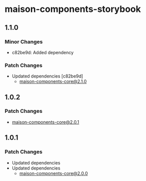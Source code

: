# maison-components-storybook

## 1.1.0

### Minor Changes

- c82be9d: Added dependency

### Patch Changes

- Updated dependencies [c82be9d]
  - maison-components-core@2.1.0

## 1.0.2

### Patch Changes

- maison-components-core@2.0.1

## 1.0.1

### Patch Changes

- Updated dependencies
- Updated dependencies
  - maison-components-core@2.0.0
